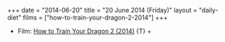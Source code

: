 +++
date = "2014-06-20"
title = "20 June 2014 (Friday)"
layout = "daily-diet"
films = ["how-to-train-your-dragon-2-2014"]
+++

<ul>
<li class="entry films">Film: <a href="/films/how-to-train-your-dragon-2-2014">How to Train Your Dragon 2 (2014)</a> {T} +</li>
</ul>